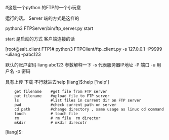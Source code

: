 #这是一个python 的FTP的一个小玩意

运行的话。 Server 端的方式是这样的

python3 FTPServer/bin/ftp_server.py start

start 是启动的方式
客户端连接的话

[root@salt_client FTP]# python3 FTPClient/ftp_client.py -s 127.0.0.1 -P9999 -uliang -pabc123

默认的账户密码 liang abc123 参数解释一下 -s 代表服务器IP地址 -P 端口 -u 用户名 -p 密码

具有上传 下载 不行就进去help [liang]$:help ['help']


        get filename    #get file from FTP server
        put filename    #upload file to FTP server
        ls              #list files in current dir on FTP server
        pwd             #check current path on server
        cd path         #change directory , same usage as linux cd command
        touch           # touch file 
        rm              # rm file  rm director
        mkdir           # mkdir direcotr 
    
[liang]$:
